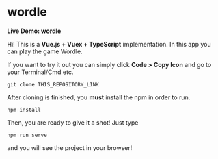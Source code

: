 # wordle
**Live Demo:  [wordle](http://wordle.hicaku.com/)**

Hi! This is a **Vue.js + Vuex + TypeScript** implementation. In this app you can play the game Wordle.

If you want to try it out you can simply click **Code > Copy Icon** and go to your Terminal/Cmd etc.

    git clone THIS_REPOSITORY_LINK

After cloning is finished, you **must** install the npm in order to run.

    npm install
    
Then, you are ready to give it a shot! Just type

    npm run serve
and you will see the project in your browser!
